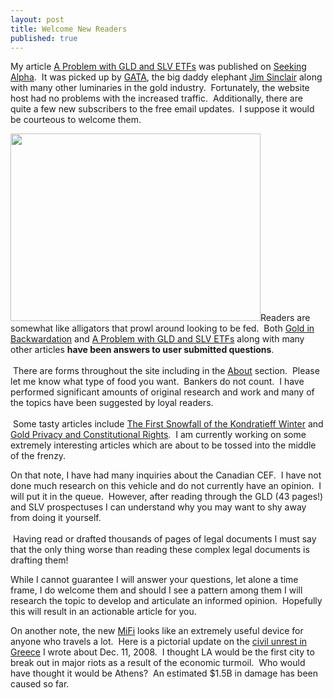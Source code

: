 ```yaml
---
layout: post
title: Welcome New Readers
published: true
---
```

<p>My article <a href="http://www.runtogold.com/2008/12/a-problem-with-gld-and-slv-etfs/" target="_blank">A Problem with GLD and SLV ETFs</a> was published on <a href="http://seekingalpha.com/author/trace-mayer" target="_blank">Seeking Alpha</a>.  It was picked up by <a href="http://www.gata.org/node/6992" target="_blank">GATA</a>, the big daddy elephant <a href="http://jsmineset.com/index.php/2008/12/14/in-the-news-today-61/" target="_blank">Jim Sinclair</a> along with many other luminaries in the gold industry.  Fortunately, the website host had no problems with the increased traffic.  Additionally, there are quite a few new subscribers to the free email updates.  I suppose it would be courteous to welcome them.</p>
<p><img class="alignright" title="Alligator Feeding Frenzy" src="{{ site.baseurl }}/images/alligator-feeding-frenzy.jpg" alt="" width="400" height="300" />Readers are somewhat like alligators that prowl around looking to be fed.  Both <a href="http://www.runtogold.com/2008/12/gold-in-backwardation/" target="_blank">Gold in Backwardation</a> and <a href="http://www.runtogold.com/2008/12/a-problem-with-gld-and-slv-etfs/" target="_blank">A Problem with GLD and SLV ETFs</a> along with many other articles <strong>have been answers to user submitted questions</strong>. <br/><br/> There are forms throughout the site including in the <a href="http://www.runtogold.com/about/" target="_blank">About</a> section.  Please let me know what type of food you want.  Bankers do not count.  I have performed significant amounts of original research and work and many of the topics have been suggested by loyal readers. <br/><br/> Some tasty articles include <a href="http://www.runtogold.com/2008/02/first-snowfall-of-kondratieff-winter/" target="_blank">The First Snowfall of the Kondratieff Winter</a> and <a href="http://www.runtogold.com/2008/10/gold-privacy-and-constitutional-rights/" target="_blank">Gold Privacy and Constitutional Rights</a>.  I am currently working on some extremely interesting articles which are about to be tossed into the middle of the frenzy.</p>
<p>On that note, I have had many inquiries about the Canadian CEF.  I have not done much research on this vehicle and do not currently have an opinion.  I will put it in the queue.  However, after reading through the GLD (43 pages!) and SLV prospectuses I can understand why you may want to shy away from doing it yourself. <br/><br/> Having read or drafted thousands of pages of legal documents I must say that the only thing worse than reading these complex legal documents is drafting them!</p>
<p>While I cannot guarantee I will answer your questions, let alone a time frame, I do welcome them and should I see a pattern among them I will research the topic to develop and articulate an informed opinion.  Hopefully this will result in an actionable article for you.</p>
<p>On another note, the new <a href="http://www.readwriteweb.com/archives/watch_out_wifi_here_comes_mifi.php" target="_blank">MiFi</a> looks like an extremely useful device for anyone who travels a lot.  Here is a pictorial update on the <a href="http://www.boston.com/bigpicture/2008/12/2008_greek_riots.html" target="_blank">civil unrest in Greece</a> I wrote about Dec. 11, 2008.  I thought LA would be the first city to break out in major riots as a result of the economic turmoil.  Who would have thought it would be Athens?  An estimated $1.5B in damage has been caused so far.</p>
